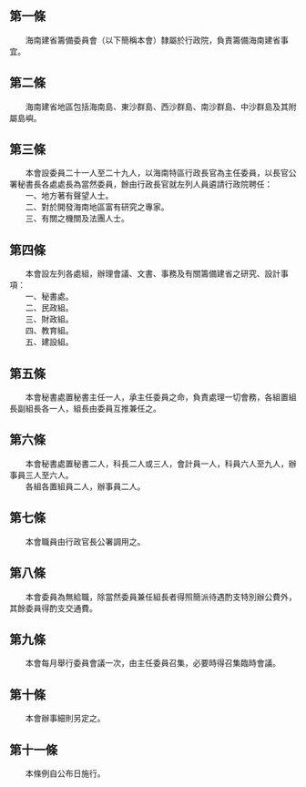 第一條 
-------
　　海南建省籌備委員會（以下簡稱本會）隸屬於行政院，負責籌備海南建省事宜。  


第二條 
-------
　　海南建省地區包括海南島、東沙群島、西沙群島、南沙群島、中沙群島及其附屬島嶼。  


第三條 
-------
　　本會設委員二十一人至二十九人，以海南特區行政長官為主任委員，以長官公署秘書長各處處長為當然委員，餘由行政長官就左列人員遴請行政院聘任：  
　　一、地方著有聲望人士。  
　　二、對於開發海南地區富有研究之專家。  
　　三、有關之機關及法團人士。  


第四條 
-------
　　本會設左列各處組，辦理會議、文書、事務及有關籌備建省之研究、設計事項：  
　　一、秘書處。  
　　二、民政組。  
　　三、財政組。  
　　四、教育組。  
　　五、建設組。  


第五條 
-------
　　本會秘書處置秘書主任一人，承主任委員之命，負責處理一切會務，各組置組長副組長各一人，組長由委員互推兼任之。  


第六條 
-------
　　本會秘書處置秘書二人，科長二人或三人，會計員一人，科員六人至九人，辦事員三人至六人。  
　　各組各置組員二人，辦事員二人。  


第七條 
-------
　　本會職員由行政官長公署調用之。  


第八條 
-------
　　本會委員為無給職，除當然委員兼任組長者得照簡派待遇酌支特別辦公費外，其餘委員得酌支交通費。  


第九條 
-------
　　本會每月舉行委員會議一次，由主任委員召集，必要時得召集臨時會議。  


第十條 
-------
　　本會辦事細則另定之。  


第十一條 
---------
　　本條例自公布日施行。
